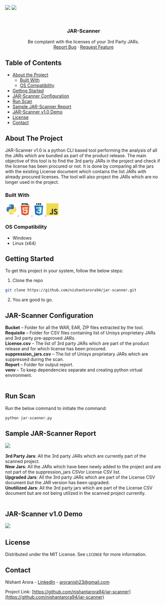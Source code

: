 <!-- LICENSE -->
![](https://img.shields.io/badge/version-1.0-green.svg) ![](https://img.shields.io/badge/License-MIT-orange.svg)


<br />
<p align="center">
  <h3 align="center">JAR-Scanner</h3>

  <p align="center">
    Be complaint with the licenses of your 3rd Party JARs.
    <br />
    <a href="https://github.com/nishantarora94/jar-scanner/issues">Report Bug</a>
    ·
    <a href="https://github.com/nishantarora94/jar-scanner/issues">Request Feature</a>
  </p>
</p>



<!-- TABLE OF CONTENTS -->
## Table of Contents

* [About the Project](#about-the-project)
  * [Built With](#built-with)
  * [OS Compatibility](#os-compatibility)
* [Getting Started](#getting-started)
* [JAR-Scanner Configuration](#jar-scanner-configuration)
* [Run Scan](#run-scan)
* [Sample JAR-Scanner Report](#sample-report)
* [JAR-Scanner v1.0 Demo](#demo)
* [License](#license)
* [Contact](#contact)



<!-- ABOUT THE PROJECT -->
## About The Project

JAR-Scanner v1.0 is a python CLI based tool performing the analysis of all the JARs which are bundled as part of the product release. The main objective of this tool is to find the 3rd party JARs in the project and check if the license has been procured or not. It is done by comparing all the jars with the existing License document which contains the list JARs with already procured licenses. The tool will also project the JARs which are no longer used in the project.




### Built With
<a href="https://www.python.org" target="_blank"> <img src="https://raw.githubusercontent.com/devicons/devicon/master/icons/python/python-original.svg" alt="python" width="40" height="40"/> </a><a href="https://www.w3.org/html/" target="_blank"> <img src="https://raw.githubusercontent.com/devicons/devicon/master/icons/html5/html5-original-wordmark.svg" alt="html5" width="40" height="40"/></a><a href="https://www.w3schools.com/css/" target="_blank"> <img src="https://raw.githubusercontent.com/devicons/devicon/master/icons/css3/css3-original-wordmark.svg" alt="css3" width="40" height="40"/></a><a href="https://www.w3schools.com/js/" target="_blank"> <img src="https://github.com/devicons/devicon/blob/master/icons/javascript/javascript-original.svg" alt="js" width="40" height="40"/></a>

### OS Compatibility

* Windows
* Linux (x64)


<!-- GETTING STARTED -->
## Getting Started

To get this project in your system, follow the below steps:

1. Clone the repo
```sh
git clone https://github.com/nishantarora94/jar-scanner.git
```
2. You are good to go.

<!-- JAR-SCANNER CONFIGURATION -->
## JAR-Scanner Configuration
<b>Bucket</b> – Folder for all the WAR, EAR, ZIP files extracted by the tool.<br/>
<b>Requisite</b> – Folder for CSV files containing list of Unisys proprietary JARs and 3rd party pre-approved JARs.<br/>
<b>License.csv</b> – The list of 3rd party JARs which are part of the product release and for which license has been procured.<br/>
<b>suppression_jars.csv</b> – The list of Unisys proprietary JARs which are suppressed during the scan.<br/>
<b>Report</b> – Folder for output report.<br/>
<b>venv</b> – To keep dependencies separate and creating python virtual environment.<br/><br/>


<!-- RUN SCAN -->
## Run Scan

Run the below command to initiate the command:

```sh
python jar-scanner.py
```


<!--SAMPLE REPORT-->
## Sample JAR-Scanner Report
![](https://github.com/nishantarora94/jar-scanner/blob/master/Demo/jar_scanner_report.JPG)

<b>3rd Party Jars</b>: All the 3rd party JARs which are currently part of the scanned project.<br/>
<b>New Jars</b>: All the JARs which have been newly added to the project and are not part of the suppression_jars CSVor License CSV list.<br/>
<b>Upgraded Jars</b>: All the 3rd party JARs which are part of the License CSV document but the JAR version has been upgraded.<br/>
<b>Unutilized Jars</b>: All the 3rd party jars which are part of the License CSV document but are not being utilized in the scanned project currently.<br/><br/>

## JAR-Scanner v1.0 Demo

![](https://github.com/nishantarora94/jar-scanner/blob/master/Demo/jar-scanner-v1.0-demo.gif)

<!-- LICENSE -->
## License

Distributed under the MIT License. See `LICENSE` for more information.



<!-- CONTACT -->
## Contact

Nishant Arora - [LinkedIn](https://linkedin.com/nishantarora94/) - aroranish23@gmail.com

Project Link: [https://github.com/nishantarora94/jar-scanner](https://github.com/nishantarora94/jar-scanner)
